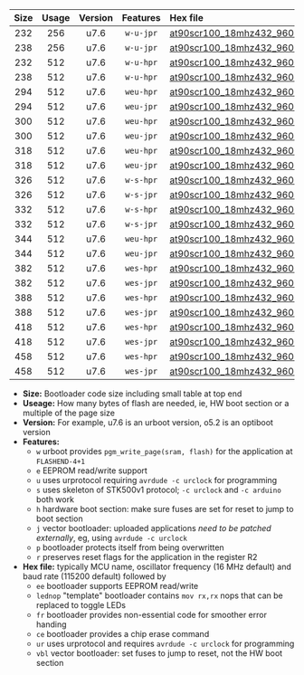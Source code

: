|Size|Usage|Version|Features|Hex file|
|:-:|:-:|:-:|:-:|:--|
|232|256|u7.6|`w-u-jpr`|[at90scr100_18mhz432_9600bps_ur_vbl.hex](https://raw.githubusercontent.com/stefanrueger/urboot/main/at90scr100_18mhz432_9600bps_ur_vbl.hex)|
|238|256|u7.6|`w-u-jpr`|[at90scr100_18mhz432_9600bps_lednop_ur_vbl.hex](https://raw.githubusercontent.com/stefanrueger/urboot/main/at90scr100_18mhz432_9600bps_lednop_ur_vbl.hex)|
|232|512|u7.6|`w-u-hpr`|[at90scr100_18mhz432_9600bps_ur.hex](https://raw.githubusercontent.com/stefanrueger/urboot/main/at90scr100_18mhz432_9600bps_ur.hex)|
|238|512|u7.6|`w-u-hpr`|[at90scr100_18mhz432_9600bps_lednop_ur.hex](https://raw.githubusercontent.com/stefanrueger/urboot/main/at90scr100_18mhz432_9600bps_lednop_ur.hex)|
|294|512|u7.6|`weu-hpr`|[at90scr100_18mhz432_9600bps_ee_ur.hex](https://raw.githubusercontent.com/stefanrueger/urboot/main/at90scr100_18mhz432_9600bps_ee_ur.hex)|
|294|512|u7.6|`weu-jpr`|[at90scr100_18mhz432_9600bps_ee_ur_vbl.hex](https://raw.githubusercontent.com/stefanrueger/urboot/main/at90scr100_18mhz432_9600bps_ee_ur_vbl.hex)|
|300|512|u7.6|`weu-hpr`|[at90scr100_18mhz432_9600bps_ee_lednop_ur.hex](https://raw.githubusercontent.com/stefanrueger/urboot/main/at90scr100_18mhz432_9600bps_ee_lednop_ur.hex)|
|300|512|u7.6|`weu-jpr`|[at90scr100_18mhz432_9600bps_ee_lednop_ur_vbl.hex](https://raw.githubusercontent.com/stefanrueger/urboot/main/at90scr100_18mhz432_9600bps_ee_lednop_ur_vbl.hex)|
|318|512|u7.6|`weu-hpr`|[at90scr100_18mhz432_9600bps_ee_lednop_fr_ur.hex](https://raw.githubusercontent.com/stefanrueger/urboot/main/at90scr100_18mhz432_9600bps_ee_lednop_fr_ur.hex)|
|318|512|u7.6|`weu-jpr`|[at90scr100_18mhz432_9600bps_ee_lednop_fr_ur_vbl.hex](https://raw.githubusercontent.com/stefanrueger/urboot/main/at90scr100_18mhz432_9600bps_ee_lednop_fr_ur_vbl.hex)|
|326|512|u7.6|`w-s-hpr`|[at90scr100_18mhz432_9600bps.hex](https://raw.githubusercontent.com/stefanrueger/urboot/main/at90scr100_18mhz432_9600bps.hex)|
|326|512|u7.6|`w-s-jpr`|[at90scr100_18mhz432_9600bps_vbl.hex](https://raw.githubusercontent.com/stefanrueger/urboot/main/at90scr100_18mhz432_9600bps_vbl.hex)|
|332|512|u7.6|`w-s-hpr`|[at90scr100_18mhz432_9600bps_lednop.hex](https://raw.githubusercontent.com/stefanrueger/urboot/main/at90scr100_18mhz432_9600bps_lednop.hex)|
|332|512|u7.6|`w-s-jpr`|[at90scr100_18mhz432_9600bps_lednop_vbl.hex](https://raw.githubusercontent.com/stefanrueger/urboot/main/at90scr100_18mhz432_9600bps_lednop_vbl.hex)|
|344|512|u7.6|`weu-hpr`|[at90scr100_18mhz432_9600bps_ee_lednop_fr_ce_ur.hex](https://raw.githubusercontent.com/stefanrueger/urboot/main/at90scr100_18mhz432_9600bps_ee_lednop_fr_ce_ur.hex)|
|344|512|u7.6|`weu-jpr`|[at90scr100_18mhz432_9600bps_ee_lednop_fr_ce_ur_vbl.hex](https://raw.githubusercontent.com/stefanrueger/urboot/main/at90scr100_18mhz432_9600bps_ee_lednop_fr_ce_ur_vbl.hex)|
|382|512|u7.6|`wes-hpr`|[at90scr100_18mhz432_9600bps_ee.hex](https://raw.githubusercontent.com/stefanrueger/urboot/main/at90scr100_18mhz432_9600bps_ee.hex)|
|382|512|u7.6|`wes-jpr`|[at90scr100_18mhz432_9600bps_ee_vbl.hex](https://raw.githubusercontent.com/stefanrueger/urboot/main/at90scr100_18mhz432_9600bps_ee_vbl.hex)|
|388|512|u7.6|`wes-hpr`|[at90scr100_18mhz432_9600bps_ee_lednop.hex](https://raw.githubusercontent.com/stefanrueger/urboot/main/at90scr100_18mhz432_9600bps_ee_lednop.hex)|
|388|512|u7.6|`wes-jpr`|[at90scr100_18mhz432_9600bps_ee_lednop_vbl.hex](https://raw.githubusercontent.com/stefanrueger/urboot/main/at90scr100_18mhz432_9600bps_ee_lednop_vbl.hex)|
|418|512|u7.6|`wes-hpr`|[at90scr100_18mhz432_9600bps_ee_lednop_fr.hex](https://raw.githubusercontent.com/stefanrueger/urboot/main/at90scr100_18mhz432_9600bps_ee_lednop_fr.hex)|
|418|512|u7.6|`wes-jpr`|[at90scr100_18mhz432_9600bps_ee_lednop_fr_vbl.hex](https://raw.githubusercontent.com/stefanrueger/urboot/main/at90scr100_18mhz432_9600bps_ee_lednop_fr_vbl.hex)|
|458|512|u7.6|`wes-hpr`|[at90scr100_18mhz432_9600bps_ee_lednop_fr_ce.hex](https://raw.githubusercontent.com/stefanrueger/urboot/main/at90scr100_18mhz432_9600bps_ee_lednop_fr_ce.hex)|
|458|512|u7.6|`wes-jpr`|[at90scr100_18mhz432_9600bps_ee_lednop_fr_ce_vbl.hex](https://raw.githubusercontent.com/stefanrueger/urboot/main/at90scr100_18mhz432_9600bps_ee_lednop_fr_ce_vbl.hex)|

- **Size:** Bootloader code size including small table at top end
- **Useage:** How many bytes of flash are needed, ie, HW boot section or a multiple of the page size
- **Version:** For example, u7.6 is an urboot version, o5.2 is an optiboot version
- **Features:**
  + `w` urboot provides `pgm_write_page(sram, flash)` for the application at `FLASHEND-4+1`
  + `e` EEPROM read/write support
  + `u` uses urprotocol requiring `avrdude -c urclock` for programming
  + `s` uses skeleton of STK500v1 protocol; `-c urclock` and `-c arduino` both work
  + `h` hardware boot section: make sure fuses are set for reset to jump to boot section
  + `j` vector bootloader: uploaded applications *need to be patched externally*, eg, using `avrdude -c urclock`
  + `p` bootloader protects itself from being overwritten
  + `r` preserves reset flags for the application in the register R2
- **Hex file:** typically MCU name, oscillator frequency (16 MHz default) and baud rate (115200 default) followed by
  + `ee` bootloader supports EEPROM read/write
  + `lednop` "template" bootloader contains `mov rx,rx` nops that can be replaced to toggle LEDs
  + `fr` bootloader provides non-essential code for smoother error handing
  + `ce` bootloader provides a chip erase command
  + `ur` uses urprotocol and requires `avrdude -c urclock` for programming
  + `vbl` vector bootloader: set fuses to jump to reset, not the HW boot section
